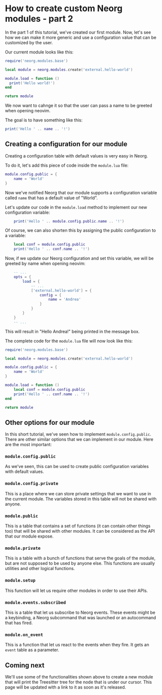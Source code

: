 # How to create custom Neorg modules - part 2

In the part 1 of this tutorial, we've created our first module. Now, let's see how we can make it more generic and use a configuration value that can be customized by the user.

Our current module looks like this:

```lua
require('neorg.modules.base')

local module = neorg.modules.create('external.hello-world')

module.load = function ()
  print('Hello world!')
end

return module
```

We now want to cahnge it so that the user can pass a name to be greeted when opening neovim.

The goal is to have something like this:

```lua
print('Hello ' .. name .. '!')
```

## Creating a configuration for our module

Creating a configuration table with default values is very easy in Neorg.

To do it, let's add this piece of code inside the `module.lua` file:

```lua
module.config.public = {
    name = 'World'
}
```

Now we've notified Neorg that our module supports a configuration variable
called `name` that has a default value of "World".

Let's update our code in the `module.load` method to implement our new configuration variable:

```lua
    print('Hello ' .. module.config.public.name .. '!')
```

Of course, we can also shorten this by assigning the public configuration to a variable:

```lua
    local conf = module.config.public
    print('Hello ' .. conf.name .. '!')
```

Now, if we update our Neorg configuration and set this variable, we will be greeted
by name when opening neovim:

```lua
    -- ...
    opts = {
        load = {
            -- ...
            ['external.hello-world'] = {
                config = {
                    name = 'Andrea'
                }
            }
        }
    }
    -- ...
```

This will result in "Hello Andrea!" being printed in the message box.

The complete code for the `module.lua` file will now look like this:

```lua
require('neorg.modules.base')

local module = neorg.modules.create('external.hello-world')

module.config.public = {
    name = 'World'
}

module.load = function ()
    local conf = module.config.public
    print('Hello ' .. conf.name .. '!')
end

return module
```

## Other options for our module

In this short tutorial, we've seen how to implement `module.config.public`. There are other similar options that we can implement in our module. Here are the most important:

### `module.config.public`

As we've seen, this can be used to create public configuration variables with default values.

### `module.config.private`

This is a place where we can store private settings that we want to use in the current module. The variables stored in this table will not be shared with anyone.

### `module.public`

This is a table that contains a set of functions (it can contain other things too) that will be shared with other modules. It can be considered as the API that our module expose.

### `module.private`

This is a table with a bunch of functions that serve the goals of the module, but are not supposed to be used by anyone else. This functions are usually utilities and other logical functions.

### `module.setup`

This function will let us require other modules in order to use their APIs.

### `module.events.subscribed`

This is a table that let us subscribe to Neorg events. These events might be a keybinding, a Neorg subcommand that was launched or an autocommand that has fired.

### `module.on_event`

This is a function that let us react to the events when they fire. It gets an `event` table as a parameter.

## Coming next

We'll use some of the functionalities shown above to create a new module that will print the Treesitter tree for the node that is under our cursor. This page will be updated with a link to it as soon as it's released.
